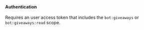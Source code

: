 #### Authentication

Requires an user access token that includes the `bot:giveaways` or `bot:giveaways:read` scope.